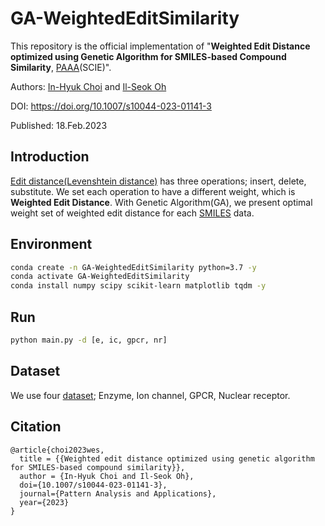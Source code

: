 # GA-WeightedEditSimilarity
This repository is the official implementation of "**Weighted Edit Distance optimized using Genetic Algorithm for SMILES-based Compound Similarity**, [PAAA](https://www.springer.com/journal/10044)(SCIE)".

Authors: [In-Hyuk Choi](https://scholar.google.com/citations?user=QiVyJ8wAAAAJ&hl=ko) and [Il-Seok Oh](https://scholar.google.com/citations?user=GIe5gKsAAAAJ&hl=ko&oi=ao)

DOI: https://doi.org/10.1007/s10044-023-01141-3

Published: 18.Feb.2023

## Introduction
[Edit distance(Levenshtein distance)](https://en.wikipedia.org/wiki/Levenshtein_distance) has three operations; insert, delete, substitute. We set each operation to have a different weight, which is **Weighted Edit Distance**. With Genetic Algorithm(GA), we present optimal weight set of weighted edit distance for each [SMILES](https://en.wikipedia.org/wiki/Simplified_molecular-input_line-entry_system) data. 


## Environment
```sh
conda create -n GA-WeightedEditSimilarity python=3.7 -y
conda activate GA-WeightedEditSimilarity
conda install numpy scipy scikit-learn matplotlib tqdm -y
```

## Run
```sh
python main.py -d [e, ic, gpcr, nr]
```

## Dataset
We use four [dataset](http://web.kuicr.kyoto-u.ac.jp/supp/yoshi/drugtarget/); Enzyme, Ion channel, GPCR, Nuclear receptor.

## Citation
```
@article{choi2023wes,
  title = {{Weighted edit distance optimized using genetic algorithm for SMILES-based compound similarity}},
  author = {In-Hyuk Choi and Il-Seok Oh},
  doi={10.1007/s10044-023-01141-3},
  journal={Pattern Analysis and Applications},
  year={2023}
}
```
